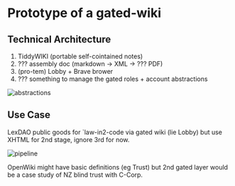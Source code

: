 # Prototype of a gated-wiki

## Technical Architecture

1. TiddyWIKI (portable self-cointained notes)
2. ??? assembly doc (markdown -> XML -> ??? PDF)
3. (pro-tem) Lobby + Brave brower
4. ??? something to manage the gated roles + account abstractions

![abstractions](https://user-images.githubusercontent.com/14944510/151129253-b23ef2b3-eafe-48fa-bb37-37d52ffc97d6.png)

## Use Case

LexDAO public goods for `law-in2-code via gated wiki (lie Lobby) but use XHTML for 2nd stage, ignore 3rd for now.

![pipeline](https://cdn.discordapp.com/attachments/923400926893572096/935726437070155846/Lobby-rendering-pipeline.png)

OpenWiki might have basic definitions (eg Trust) but 2nd gated layer would be a case study of NZ blind trust with C-Corp.
